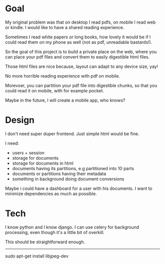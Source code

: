# Goal

My original problem was that on desktop I read pdfs, on mobile I read web
or kindle. I would like to have a shared reading experience.

Sometimes I read white papers or long books, how lovely it would be if I could
read them on my phone as well (not as pdf, unreadable bastards!).

So the goal of this project is to build a private place on the web,
 where you can place your pdf files and convert them
to easily digestible html files.

Those html files are nice because, layout can adapt to any device size, yay!

No more horrible reading experience with pdf on mobile.

Morevoer, you can partition your pdf file into digestible chunks, so that you
could read it on mobile, with for example pocket.

Maybe in the future, I will create a mobile app, who knows?

# Design

I don't need super duper frontend. Just simple html would be fine.

I need:
- users + session
- storage for documents
- storage for documents in html
- documents having its partitions, e.g partitioned into 10 parts
- documents or partitions having their metadata
- something in background doing document conversions

Maybe i could have a dashboard for a user with his documents.
I want to minimize dependencies as much as possible.

# Tech

I know python and I know django. I can use celery for background processing,
even though it's a little bit of overkill.

This should be straightforward enough.



---
sudo apt-get install libjpeg-dev


